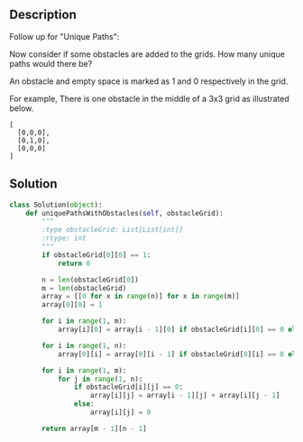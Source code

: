 Description
--------

Follow up for "Unique Paths":

Now consider if some obstacles are added to the grids. How many unique paths would there be?

An obstacle and empty space is marked as 1 and 0 respectively in the grid.

For example,
There is one obstacle in the middle of a 3x3 grid as illustrated below.


```
[
  [0,0,0],
  [0,1,0],
  [0,0,0]
]
```

Solution
--------


```python
class Solution(object):
    def uniquePathsWithObstacles(self, obstacleGrid):
        """
        :type obstacleGrid: List[List[int]]
        :rtype: int
        """
        if obstacleGrid[0][0] == 1:
            return 0

        n = len(obstacleGrid[0])
        m = len(obstacleGrid)
        array = [[0 for x in range(n)] for x in range(m)]
        array[0][0] = 1

        for i in range(1, m):
            array[i][0] = array[i - 1][0] if obstacleGrid[i][0] == 0 else 0

        for i in range(1, n):
            array[0][i] = array[0][i - 1] if obstacleGrid[0][i] == 0 else 0

        for i in range(1, m):
            for j in range(1, n):
                if obstacleGrid[i][j] == 0:
                    array[i][j] = array[i - 1][j] + array[i][j - 1]
                else:
                    array[i][j] = 0

        return array[m - 1][n - 1]
```

